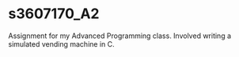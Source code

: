 # s3607170_A2

Assignment for my Advanced Programming class. Involved writing a simulated vending machine in C.
